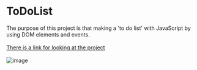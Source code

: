 # ToDoList
The purpose of this project is that making a 'to do list' with JavaScript by using DOM elements and events. <br><br>
[There is a link for looking at the project](https://birkan-dogan.github.io/toDoList/) <br><br>
![image](https://user-images.githubusercontent.com/101419153/172870023-a08c036b-388f-4e76-ad59-32b4c861d492.png)
